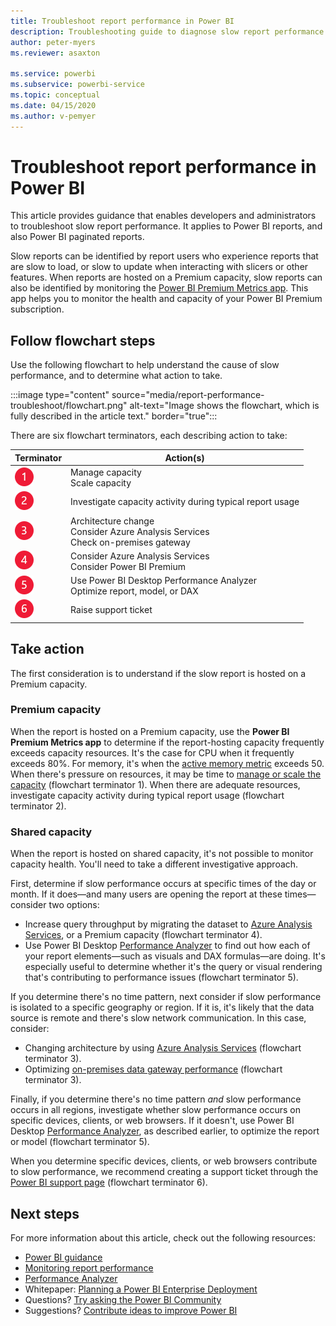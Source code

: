 ```yaml
---
title: Troubleshoot report performance in Power BI
description: Troubleshooting guide to diagnose slow report performance in Power BI.
author: peter-myers
ms.reviewer: asaxton

ms.service: powerbi
ms.subservice: powerbi-service
ms.topic: conceptual
ms.date: 04/15/2020
ms.author: v-pemyer
---
```


# Troubleshoot report performance in Power BI

This article provides guidance that enables developers and administrators to troubleshoot slow report performance. It applies to Power BI reports, and also Power BI paginated reports.

Slow reports can be identified by report users who experience reports that are slow to load, or slow to update when interacting with slicers or other features. When reports are hosted on a Premium capacity, slow reports can also be identified by monitoring the [Power BI Premium Metrics app](../admin/service-admin-premium-monitor-capacity.md). This app helps you to monitor the health and capacity of your Power BI Premium subscription.

## Follow flowchart steps

Use the following flowchart to help understand the cause of slow performance, and to determine what action to take.

:::image type="content" source="media/report-performance-troubleshoot/flowchart.png" alt-text="Image shows the flowchart, which is fully described in the article text." border="true":::

There are six flowchart terminators, each describing action to take:

|Terminator|Action(s)|
|---------|---------|
|![Flowchart terminator 1.](media/common/icon-01-red-30x30.png)|Manage capacity<br />Scale capacity |
|![Flowchart terminator 2.](media/common/icon-02-red-30x30.png)|Investigate capacity activity during typical report usage|
|![Flowchart terminator 3.](media/common/icon-03-red-30x30.png)|Architecture change<br />Consider Azure Analysis Services<br />Check on-premises gateway|
|![Flowchart terminator 4.](media/common/icon-04-red-30x30.png)|Consider Azure Analysis Services<br />Consider Power BI Premium|
|![Flowchart terminator 5.](media/common/icon-05-red-30x30.png)|Use Power BI Desktop Performance Analyzer<br />Optimize report, model, or DAX|
|![Flowchart terminator 6.](media/common/icon-06-red-30x30.png)|Raise support ticket|

## Take action

The first consideration is to understand if the slow report is hosted on a Premium capacity.

### Premium capacity

When the report is hosted on a Premium capacity, use the **Power BI Premium Metrics app** to determine if the report-hosting capacity frequently exceeds capacity resources. It's the case for CPU when it frequently exceeds 80%. For memory, it's when the [active memory metric](../admin/service-premium-metrics-app.md#the-active-memory-metric) exceeds 50. When there's pressure on resources, it may be time to [manage or scale the capacity](../admin/service-admin-premium-manage.md) (flowchart terminator 1). When there are adequate resources, investigate capacity activity during typical report usage (flowchart terminator 2).

### Shared capacity

When the report is hosted on shared capacity, it's not possible to monitor capacity health. You'll need to take a different investigative approach.

First, determine if slow performance occurs at specific times of the day or month. If it does—and many users are opening the report at these times—consider two options:

- Increase query throughput by migrating the dataset to [Azure Analysis Services](/azure/analysis-services/analysis-services-overview), or a Premium capacity (flowchart terminator 4).
- Use Power BI Desktop [Performance Analyzer](../create-repor../create-repor../create-reports/desktop-performance-analyzer.md) to find out how each of your report elements—such as visuals and DAX formulas—are doing. It's especially useful to determine whether it's the query or visual rendering that's contributing to performance issues (flowchart terminator 5).

If you determine there's no time pattern, next consider if slow performance is isolated to a specific geography or region. If it is, it's likely that the data source is remote and there's slow network communication. In this case, consider:

- Changing architecture by using [Azure Analysis Services](/azure/analysis-services/analysis-services-overview) (flowchart terminator 3).
- Optimizing [on-premises data gateway performance](/data-integration/gateway/service-gateway-performance) (flowchart terminator 3).

Finally, if you determine there's no time pattern _and_ slow performance occurs in all regions, investigate whether slow performance occurs on specific devices, clients, or web browsers. If it doesn't, use Power BI Desktop [Performance Analyzer](../create-repor../create-repor../create-reports/desktop-performance-analyzer.md), as described earlier, to optimize the report or model (flowchart terminator 5).

When you determine specific devices, clients, or web browsers contribute to slow performance, we recommend creating a support ticket through the [Power BI support page](https://powerbi.microsoft.com/support/) (flowchart terminator 6).

## Next steps

For more information about this article, check out the following resources:

- [Power BI guidance](index.yml)
- [Monitoring report performance](monitor-report-performance.md)
- [Performance Analyzer](../create-repor../create-repor../create-reports/desktop-performance-analyzer.md)
- Whitepaper: [Planning a Power BI Enterprise Deployment](https://go.microsoft.com/fwlink/?linkid=2057861)
- Questions? [Try asking the Power BI Community](https://community.powerbi.com/)
- Suggestions? [Contribute ideas to improve Power BI](https://ideas.powerbi.com/)



